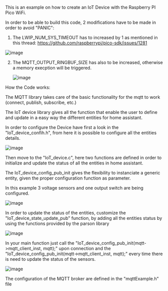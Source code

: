 This is an example on how to create an IoT Device with the Raspberry PI Pico WiFi. 

In order to be able to build this code, 2 modifications have to be made in order to avoid "PANIC": 

1. The LWIP_NUM_SYS_TIMEOUT has to increased by 1 as mentioned in this thread: https://github.com/raspberrypi/pico-sdk/issues/1281

![image](https://github.com/user-attachments/assets/54ed6c50-0b6a-4e08-b52c-0f31f9a93609)

2. The MQTT_OUTPUT_RINGBUF_SIZE has also to be increased, otherwise a memory execption will be triggered.

   ![image](https://github.com/user-attachments/assets/c6b0dcfa-408c-4985-ab4d-0392cc3e8dd0)


How the Code works:

The MQTT library takes care of the basic functionality for the mqtt to work (connect, publish, subscribe, etc.)

The IoT device library gives all the function that enable the user to define and update in a easy way the different entities for home assistant.

In order to configure the Device have first a look in the "IoT_device_confih.h", from here it is possible to configure all the entities details.

![image](https://github.com/user-attachments/assets/c893a263-d859-4d33-b64f-de3fa3465b7b)

Then move to the "IoT_device.c", here two functions are defined in order to initialize and update the status of all the entities in home assistant.

The IoT_device_config_pub_init gives the flexibility to instanciate a generic entity, given the proper configuration function as parameter.

In this example 3 voltage sensors and one output switch are being configured.

![image](https://github.com/user-attachments/assets/08eb0c34-1545-489d-b6ca-0136470014e6)

In order to update the status of the entities, customize the "IoT_device_state_update_pub" function, by adding all the entities status by using the functions provided by the parson library

![image](https://github.com/user-attachments/assets/c45d831e-a68c-406d-9775-649201a0b133)

In your main function just call the "IoT_device_config_pub_init(mqtt->mqtt_client_inst, mqtt);" upon connection and the "IoT_device_config_pub_init(mqtt->mqtt_client_inst, mqtt);" every time there is need to update the status of the sensors.

![image](https://github.com/user-attachments/assets/d5e586b9-38e7-409f-8b21-2f37201e8601)

The configuration of the MQTT broker are defined in the "mqttExample.h" file

